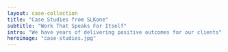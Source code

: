 ```yaml
---
layout: case-collection
title: "Case Studies from SLKone"
subtitle: "Work That Speaks For Itself"
intro: "We have years of delivering positive outcomes for our clients"
heroimage: "case-studies.jpg"
---
```

